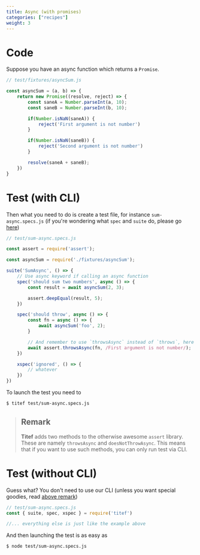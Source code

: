 ```yaml
---
title: Async (with promises)
categories: ["recipes"]
weight: 3
---
```


# Code

Suppose you have an async function which returns a `Promise`.

```javascript
// test/fixtures/asyncSum.js

const asyncSum = (a, b) => {
    return new Promise((resolve, reject) => {
        const saneA = Number.parseInt(a, 10);
        const saneB = Number.parseInt(b, 10);

        if(Number.isNaN(saneA)) {
            reject('First argument is not number')
        }

        if(Number.isNaN(saneB)) {
            reject('Second argument is not number')
        }

        resolve(saneA + saneB);
    })
}
```

# Test (with CLI)

Then what you need to do is create a test file, for instance `sum-async.specs.js` (if
you're wondering what `spec` and `suite` do, please go [here](./sync))

```javascript
// test/sum-async.specs.js

const assert = require('assert');

const asyncSum = require('./fixtures/asyncSum');

suite('SumAsync', () => {
    // Use async keyword if calling an async function
    spec('should sum two numbers', async () => {
        const result = await asyncSum(2, 3);

        assert.deepEqual(result, 5);
    })

    spec('should throw', async () => {
        const fn = async () => {
            await asyncSum('foo', 2);
        }

        // And remember to use `throwsAsync` instead of `throws`, here
        await assert.throwsAsync(fn, /First argument is not number/);
    })

    xspec('ignored', () => {
        // whatever
    })
})

```

To launch the test you need to

```bash
$ titef test/sum-async.specs.js
```


> ## Remark
> **Titef** adds two methods to the otherwise awesome `assert` library. These are namely `throwsAsync` and `doesNotThrowAsync`.
> This means that if you want to use such methods, you can only run test via CLI.

# Test (without CLI)

Guess what? You don't need to use our CLI (unless you want special goodies, read [above remark](#remark))

```javascript
// test/sum-async.specs.js
const { suite, spec, xspec } = require('titef')

//... everything else is just like the example above
```

And then launching the test is as easy as

```bash
$ node test/sum-async.specs.js
```